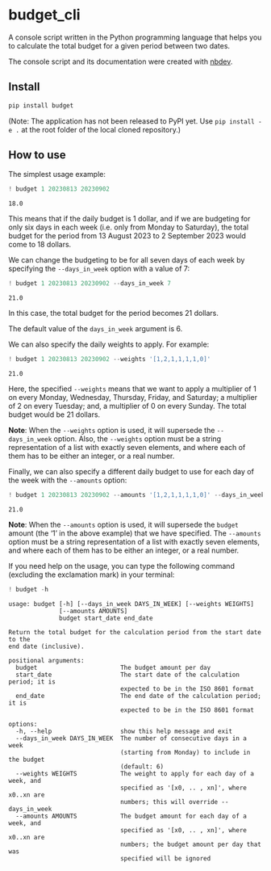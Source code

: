 # budget_cli

<!-- WARNING: THIS FILE WAS AUTOGENERATED! DO NOT EDIT! -->

A console script written in the Python programming language that helps
you to calculate the total budget for a given period between two dates.

The console script and its documentation were created with
[nbdev](https://github.com/fastai/nbdev).

## Install

``` sh
pip install budget
```

(Note: The application has not been released to PyPI yet. Use
`pip install -e .` at the root folder of the local cloned repository.)

## How to use

The simplest usage example:

``` python
! budget 1 20230813 20230902
```

    18.0

This means that if the daily budget is 1 dollar, and if we are budgeting
for only six days in each week (i.e. only from Monday to Saturday), the
total budget for the period from 13 August 2023 to 2 September 2023
would come to 18 dollars.

We can change the budgeting to be for all seven days of each week by
specifying the `--days_in_week` option with a value of 7:

``` python
! budget 1 20230813 20230902 --days_in_week 7
```

    21.0

In this case, the total budget for the period becomes 21 dollars.

The default value of the `days_in_week` argument is 6.

We can also specify the daily weights to apply. For example:

``` python
! budget 1 20230813 20230902 --weights '[1,2,1,1,1,1,0]'
```

    21.0

Here, the specified `--weights` means that we want to apply a multiplier
of 1 on every Monday, Wednesday, Thursday, Friday, and Saturday; a
multiplier of 2 on every Tuesday; and, a multiplier of 0 on every
Sunday. The total budget would be 21 dollars.

**Note**: When the `--weights` option is used, it will supersede the
`--days_in_week` option. Also, the `--weights` option must be a string
representation of a list with exactly seven elements, and where each of
them has to be either an integer, or a real number.

Finally, we can also specify a different daily budget to use for each
day of the week with the `--amounts` option:

``` python
! budget 1 20230813 20230902 --amounts '[1,2,1,1,1,1,0]' --days_in_week 7
```

    21.0

**Note**: When the `--amounts` option is used, it will supersede the
`budget` amount (the ‘1’ in the above example) that we have specified.
The `--amounts` option must be a string representation of a list with
exactly seven elements, and where each of them has to be either an
integer, or a real number.

If you need help on the usage, you can type the following command
(excluding the exclamation mark) in your terminal:

``` python
! budget -h
```

    usage: budget [-h] [--days_in_week DAYS_IN_WEEK] [--weights WEIGHTS]
                  [--amounts AMOUNTS]
                  budget start_date end_date

    Return the total budget for the calculation period from the start date to the
    end date (inclusive).

    positional arguments:
      budget                       The budget amount per day
      start_date                   The start date of the calculation period; it is
                                   expected to be in the ISO 8601 format
      end_date                     The end date of the calculation period; it is
                                   expected to be in the ISO 8601 format

    options:
      -h, --help                   show this help message and exit
      --days_in_week DAYS_IN_WEEK  The number of consecutive days in a week
                                   (starting from Monday) to include in the budget
                                   (default: 6)
      --weights WEIGHTS            The weight to apply for each day of a week, and
                                   specified as '[x0, .. , xn]', where x0..xn are
                                   numbers; this will override --days_in_week
      --amounts AMOUNTS            The budget amount for each day of a week, and
                                   specified as '[x0, .. , xn]', where x0..xn are
                                   numbers; the budget amount per day that was
                                   specified will be ignored
